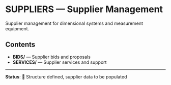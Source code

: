 # SUPPLIERS — Supplier Management

Supplier management for dimensional systems and measurement equipment.

## Contents

- **BIDS/** — Supplier bids and proposals
- **SERVICES/** — Supplier services and support

---

**Status**: 🚧 Structure defined, supplier data to be populated
